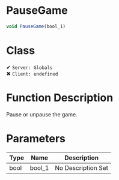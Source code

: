 # PauseGame
```js	
void PauseGame(bool_1)
```
# Class
✔ `Server: Globals`  
✖ `Client: undefined`  

# Function Description
Pause or unpause the game.
# Parameters
Type|Name|Description
--|--|--
bool|bool_1|No Description Set
